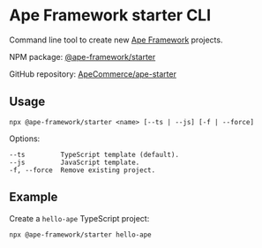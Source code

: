 # Ape Framework starter CLI

Command line tool to create new [Ape Framework](https://github.com/ApeCommerce/ape-framework) projects.

NPM package: [@ape-framework/starter](https://www.npmjs.com/package/@ape-framework/starter)

GitHub repository: [ApeCommerce/ape-starter](https://github.com/ApeCommerce/ape-starter)

## Usage

```
npx @ape-framework/starter <name> [--ts | --js] [-f | --force]
```

Options:

```
--ts         TypeScript template (default).
--js         JavaScript template.
-f, --force  Remove existing project.
```

## Example

Create a `hello-ape` TypeScript project:

```
npx @ape-framework/starter hello-ape
```
